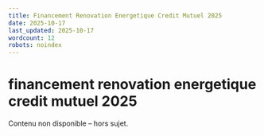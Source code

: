 ```yaml
---
title: Financement Renovation Energetique Credit Mutuel 2025
date: 2025-10-17
last_updated: 2025-10-17
wordcount: 12
robots: noindex
---
```


# financement renovation energetique credit mutuel 2025

Contenu non disponible – hors sujet.